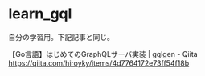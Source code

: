 # learn_gql

自分の学習用。下記記事と同じ。

【Go言語】はじめてのGraphQLサーバ実装 | gqlgen - Qiita
https://qiita.com/hiroyky/items/4d7764172e73ff54f18b
